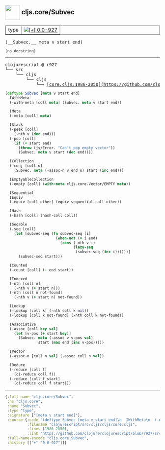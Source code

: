 ## <img width="48px" valign="middle" src="http://i.imgur.com/Hi20huC.png"> cljs.core/Subvec

 <table border="1">
<tr>
<td>type</td>
<td><a href="https://github.com/cljsinfo/api-refs/tree/0.0-927"><img valign="middle" alt="[+] 0.0-927" src="https://img.shields.io/badge/+-0.0--927-lightgrey.svg"></a> </td>
</tr>
</table>

 <samp>
(__Subvec.__ meta v start end)<br>
</samp>

```
(no docstring)
```

---

 <pre>
clojurescript @ r927
└── src
    └── cljs
        └── cljs
            └── <ins>[core.cljs:1986-2050](https://github.com/clojure/clojurescript/blob/r927/src/cljs/cljs/core.cljs#L1986-L2050)</ins>
</pre>

```clj
(deftype Subvec [meta v start end]
  IWithMeta
  (-with-meta [coll meta] (Subvec. meta v start end))

  IMeta
  (-meta [coll] meta)

  IStack
  (-peek [coll]
    (-nth v (dec end)))
  (-pop [coll]
    (if (= start end)
      (throw (js/Error. "Can't pop empty vector"))
      (Subvec. meta v start (dec end))))

  ICollection
  (-conj [coll o]
    (Subvec. meta (-assoc-n v end o) start (inc end)))

  IEmptyableCollection
  (-empty [coll] (with-meta cljs.core.Vector/EMPTY meta))

  ISequential
  IEquiv
  (-equiv [coll other] (equiv-sequential coll other))

  IHash
  (-hash [coll] (hash-coll coll))

  ISeqable
  (-seq [coll]
    (let [subvec-seq (fn subvec-seq [i]
                       (when-not (= i end)
                         (cons (-nth v i)
                               (lazy-seq
                                (subvec-seq (inc i))))))]
      (subvec-seq start)))

  ICounted
  (-count [coll] (- end start))

  IIndexed
  (-nth [coll n]
    (-nth v (+ start n)))
  (-nth [coll n not-found]
    (-nth v (+ start n) not-found))

  ILookup
  (-lookup [coll k] (-nth coll k nil))
  (-lookup [coll k not-found] (-nth coll k not-found))

  IAssociative
  (-assoc [coll key val]
    (let [v-pos (+ start key)]
      (Subvec. meta (-assoc v v-pos val)
               start (max end (inc v-pos)))))

  IVector
  (-assoc-n [coll n val] (-assoc coll n val))

  IReduce
  (-reduce [coll f]
    (ci-reduce coll f))
  (-reduce [coll f start]
    (ci-reduce coll f start)))
```


---

```clj
{:full-name "cljs.core/Subvec",
 :ns "cljs.core",
 :name "Subvec",
 :type "type",
 :signature ["[meta v start end]"],
 :source {:code "(deftype Subvec [meta v start end]\n  IWithMeta\n  (-with-meta [coll meta] (Subvec. meta v start end))\n\n  IMeta\n  (-meta [coll] meta)\n\n  IStack\n  (-peek [coll]\n    (-nth v (dec end)))\n  (-pop [coll]\n    (if (= start end)\n      (throw (js/Error. \"Can't pop empty vector\"))\n      (Subvec. meta v start (dec end))))\n\n  ICollection\n  (-conj [coll o]\n    (Subvec. meta (-assoc-n v end o) start (inc end)))\n\n  IEmptyableCollection\n  (-empty [coll] (with-meta cljs.core.Vector/EMPTY meta))\n\n  ISequential\n  IEquiv\n  (-equiv [coll other] (equiv-sequential coll other))\n\n  IHash\n  (-hash [coll] (hash-coll coll))\n\n  ISeqable\n  (-seq [coll]\n    (let [subvec-seq (fn subvec-seq [i]\n                       (when-not (= i end)\n                         (cons (-nth v i)\n                               (lazy-seq\n                                (subvec-seq (inc i))))))]\n      (subvec-seq start)))\n\n  ICounted\n  (-count [coll] (- end start))\n\n  IIndexed\n  (-nth [coll n]\n    (-nth v (+ start n)))\n  (-nth [coll n not-found]\n    (-nth v (+ start n) not-found))\n\n  ILookup\n  (-lookup [coll k] (-nth coll k nil))\n  (-lookup [coll k not-found] (-nth coll k not-found))\n\n  IAssociative\n  (-assoc [coll key val]\n    (let [v-pos (+ start key)]\n      (Subvec. meta (-assoc v v-pos val)\n               start (max end (inc v-pos)))))\n\n  IVector\n  (-assoc-n [coll n val] (-assoc coll n val))\n\n  IReduce\n  (-reduce [coll f]\n    (ci-reduce coll f))\n  (-reduce [coll f start]\n    (ci-reduce coll f start)))",
          :filename "clojurescript/src/cljs/cljs/core.cljs",
          :lines [1986 2050],
          :link "https://github.com/clojure/clojurescript/blob/r927/src/cljs/cljs/core.cljs#L1986-L2050"},
 :full-name-encode "cljs.core_Subvec",
 :history [["+" "0.0-927"]]}

```
